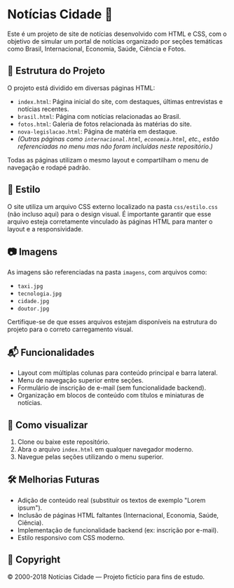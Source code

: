 # Notícias Cidade 📰

Este é um projeto de site de notícias desenvolvido com HTML e CSS, com o objetivo de simular um portal de notícias organizado por seções temáticas como Brasil, Internacional, Economia, Saúde, Ciência e Fotos.

## 📁 Estrutura do Projeto

O projeto está dividido em diversas páginas HTML:

- `index.html`: Página inicial do site, com destaques, últimas entrevistas e notícias recentes.
- `brasil.html`: Página com notícias relacionadas ao Brasil.
- `fotos.html`: Galeria de fotos relacionada às matérias do site.
- `nova-legislacao.html`: Página de matéria em destaque.
- *(Outras páginas como `internacional.html`, `economia.html`, etc., estão referenciadas no menu mas não foram incluídas neste repositório.)*

Todas as páginas utilizam o mesmo layout e compartilham o menu de navegação e rodapé padrão.

## 🎨 Estilo

O site utiliza um arquivo CSS externo localizado na pasta `css/estilo.css` (não incluso aqui) para o design visual. É importante garantir que esse arquivo esteja corretamente vinculado às páginas HTML para manter o layout e a responsividade.

## 📷 Imagens

As imagens são referenciadas na pasta `imagens`, com arquivos como:

- `taxi.jpg`
- `tecnologia.jpg`
- `cidade.jpg`
- `doutor.jpg`

Certifique-se de que esses arquivos estejam disponíveis na estrutura do projeto para o correto carregamento visual.

## 📬 Funcionalidades

- Layout com múltiplas colunas para conteúdo principal e barra lateral.
- Menu de navegação superior entre seções.
- Formulário de inscrição de e-mail (sem funcionalidade backend).
- Organização em blocos de conteúdo com títulos e miniaturas de notícias.

## 🚀 Como visualizar

1. Clone ou baixe este repositório.
2. Abra o arquivo `index.html` em qualquer navegador moderno.
3. Navegue pelas seções utilizando o menu superior.

## 🛠 Melhorias Futuras

- Adição de conteúdo real (substituir os textos de exemplo "Lorem ipsum").
- Inclusão de páginas HTML faltantes (Internacional, Economia, Saúde, Ciência).
- Implementação de funcionalidade backend (ex: inscrição por e-mail).
- Estilo responsivo com CSS moderno.

## 📅 Copyright

&copy; 2000-2018 Notícias Cidade — Projeto fictício para fins de estudo.
